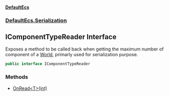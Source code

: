 #### [DefaultEcs](./index.md 'index')
### [DefaultEcs.Serialization](./DefaultEcs-Serialization.md 'DefaultEcs.Serialization')
## IComponentTypeReader Interface
Exposes a method to be called back when getting the maximum number of component of a [World](./DefaultEcs-World.md 'DefaultEcs.World'), primarly used for serialization purpose.  
```C#
public interface IComponentTypeReader
```
### Methods
- [OnRead&lt;T&gt;(int)](./DefaultEcs-Serialization-IComponentTypeReader-OnRead-T-(int).md 'DefaultEcs.Serialization.IComponentTypeReader.OnRead&lt;T&gt;(int)')
